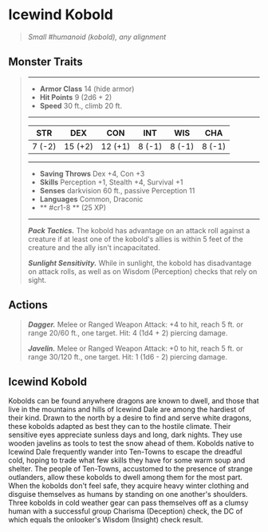 # Icewind Kobold
>*Small #humanoid (kobold), any alignment*
## Monster Traits
>___
>- **Armor Class** 14 (hide armor)
>- **Hit Points** 9 (2d6 + 2)
>- **Speed** 30 ft., climb 20 ft.
>___
>|STR|DEX|CON|INT|WIS|CHA|
>|:---:|:---:|:---:|:---:|:---:|:---:|
>|7 (-2)|15 (+2)|12 (+1)|8 (-1)|8 (-1)|8 (-1)|
>___
>- **Saving Throws** Dex +4, Con +3
>- **Skills** Perception +1, Stealth +4, Survival +1
>- **Senses** darkvision 60 ft., passive Perception 11
>- **Languages** Common, Draconic
>- ** #cr1-8 ** (25 XP)
>___
>***Pack Tactics.*** The kobold has advantage on an attack roll against a creature if at least one of the kobold's allies is within 5 feet of the creature and the ally isn't incapacitated.  
>
>***Sunlight Sensitivity.*** While in sunlight, the kobold has disadvantage on attack rolls, as well as on Wisdom (Perception) checks that rely on sight.  
>
## Actions
>***Dagger.*** Melee  or Ranged Weapon Attack: +4 to hit, reach 5 ft. or range 20/60 ft., one target. Hit: 4 (1d4 + 2) piercing damage.  
>
>***Javelin.*** Melee  or Ranged Weapon Attack: +0 to hit, reach 5 ft. or range 30/120 ft., one target. Hit: 1 (1d6 - 2) piercing damage.
## Icewind Kobold
Kobolds can be found anywhere dragons are known to dwell, and those that live in the mountains and hills of Icewind Dale are among the hardiest of their kind. Drawn to the north by a desire to find and serve white dragons, these kobolds adapted as best they can to the hostile climate. Their sensitive eyes appreciate sunless days and long, dark nights. They use wooden javelins as tools to test the snow ahead of them.
Kobolds native to Icewind Dale frequently wander into Ten-Towns to escape the dreadful cold, hoping to trade what few skills they have for some warm soup and shelter. The people of Ten-Towns, accustomed to the presence of strange outlanders, allow these kobolds to dwell among them for the most part. When the kobolds don't feel safe, they acquire heavy winter clothing and disguise themselves as humans by standing on one another's shoulders. Three kobolds in cold weather gear can pass themselves off as a clumsy human with a successful group Charisma (Deception) check, the DC of which equals the onlooker's Wisdom (Insight) check result.